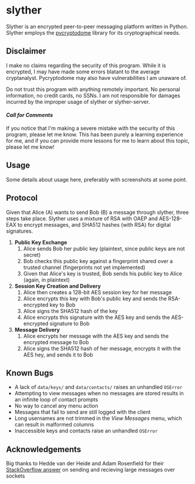 # slyther
Slyther is an encrypted peer-to-peer messaging platform written in Python. Slyther employs the [pycryptodome](https://github.com/Legrandin/pycryptodome) library for its cryptographical needs.

## Disclaimer
I make no claims regarding the security of this program. While it is encrypted, I may have made some errors blatant to the average cryptanalyst. Pycryptodome may also have vulnerabilities I am unaware of.

Do not trust this program with anything remotely important. No personal information, no credit cards, no SSNs. I am not responsible for damages incurred by the improper usage of slyther or slyther-server.

#### *Call for Comments*
If you notice that I'm making a severe mistake with the security of this program, please let me know. This has been purely a learning experience for me, and if you can provide more lessons for me to learn about this topic, please let me know!

## Usage
Some details about usage here, preferably with screenshots at some point.


## Protocol
Given that Alice (A) wants to send Bob (B) a message through slyther, three steps take place. Slyther uses a mixture of RSA with OAEP and AES-128-EAX to encrypt messages, and SHA512 hashes (with RSA) for digital signatures.

1. **Public Key Exchange**
    1. Alice sends Bob her public key (plaintext, since public keys are not secret)
    1. Bob checks this public key against a fingerprint shared over a trusted channel (fingerprints not yet implemented)
    1. Given that Alice's key is trusted, Bob sends his public key to Alice (again, in plaintext)
1. **Session Key Creation and Delivery**
    1. Alice then creates a 128-bit AES session key for her message
    1. Alice encrypts this key with Bob's public key and sends the RSA-encrypted key to Bob
    1. Alice signs the SHA512 hash of the key
    1. Alice encrypts this signature with the AES key and sends the AES-encrypted signature to Bob
1. **Message Delivery**
    1. Alice encrypts her message with the AES key and sends the encrypted message to Bob
    1. Alice signs the SHA512 hash of her message, encrypts it with the AES hey, and sends it to Bob

## Known Bugs
- A lack of `data/keys/` and `data/contacts/` raises an unhandled `OSError`
- Attempting to view messages when no messages are stored results in an infinite loop of contact prompts
- No way to cancel any menu action
- Messages that fail to send are still logged with the client
- Long usernames are not trimmed in the *View Messages* menu, which can result in malformed columns
- Inaccessible keys and contacts raise an unhandled `OSError`

## Acknowledgements

Big thanks to Hedde van der Heide and Adam Rosenfield for their [StackOverflow answer](https://stackoverflow.com/questions/17667903/python-socket-receive-large-amount-of-data) on sending and recieving large messages over sockets
